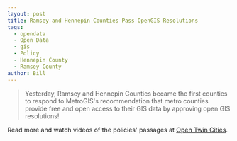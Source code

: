 ```yaml
---
layout: post
title: Ramsey and Hennepin Counties Pass OpenGIS Resolutions
tags:
  - opendata 
  - Open Data
  - gis
  - Policy
  - Hennepin County
  - Ramsey County
author: Bill
---
```


> Yesterday, Ramsey and Hennepin Counties became the first counties to respond to
> MetroGIS's recommendation that metro counties provide free and open access to
> their GIS data by approving open GIS resolutions!

Read more and watch videos of the policies' passages at [Open Twin Cities][1].

 [1]: http://opentwincities.org/2014/02/12/ramsey-and-hennepin-pass-opengis/
